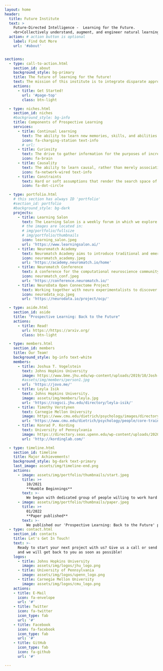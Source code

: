 ```yaml
---
layout: home
header:
  title: Future Institute
  text: >
    Future-Directed Intelligence -  Learning for the Future. 
    <br>Collectively understand, augment, and engineer natural learning and intelligence!
  action: # action button is optional
    label: Find Out More
    url: '#about'


sections:
  - type: call-to-action.html
    section_id: about
    background_style: bg-primary
    title: The future of learning for the future!
    text: The mission of this institute is to integrate disparate approaches to studying intelligence—both bottom-up and top-down, learned and pre-specified effects, computational, quantitative, biological, and neuroscientific—in order to expand our ability to understand and engineer intelligent systems.
    actions:
      - title: Get Started!
        url: '#page-top'
        class: btn-light

  - type: niches.html
    section_id: niches
    #background_style: bg-info
    title: Components of Prospective Learning
    services:
      - title: Continual Learning
        text: The ability to learn new memories, skills, and abilities without catastrophically forgetting old ones. Ideally leveraging new experiences to improve upon both previously acquired skills (backward transfer) and potential future ones.
        icon: fa-charging-station text-info
        # url: 
      - title: Curiosity
        text: The drive to gather information for the purposes of increasing potential future rewards.
        icon: fa-brain
      - title: Causality 
        text: The ability to learn causal, rather than merely associational, relationships; that is, understanding how any particular intervention changes the likelihood of any particular outcome.
        icon: fa-network-wired text-info
      - title: Constraints
        text: Hard or soft assumptions that render the search space of hypotheses either exponentially smaller, or exponentially easier to navigate.
        icon: fa-dot-circle

  - type: portfolio.html
    # this section has always ID 'portfolio'
    #section_id: portfolio
    #background_style: bg-dark
    projects:
      - title: Learning Salon
        text: The Learning Salon is a weekly forum in which we explore bridges and contentions in biological and artificial learning.
        # the images are located in:
        # img/portfolio/fullsize
        # img/portfolio/thumbnails
        icon: learning_salon.jpeg
        url: 'https://www.learningsalon.ai/'
      - title: Neuromatch Academy
        text: Neuromatch Academy aims to introduce traditional and emerging tools of computational neuroscience and deep learning to trainees with an emphasis on theory and model building.
        icon: neuromatch_academy.jpeg
        url: 'https://academy.neuromatch.io/home'
      - title: Neuromatch Conference
        text: A conference for the computational neuroscience community.
        icon: neuromatch_conf.jpeg
        url: 'https://conference.neuromatch.io/'
      - title: NeuroData Open Connectome Project
        text: Working together with neuro experimentalists to discover fundamental principles governing the relationship between mind and brain.
        icon: neurodata_ocp.jpeg
        url: 'https://neurodata.io/project/ocp/'

  - type: aside.html
    section_id: aside
    title: "Prospective Learning: Back to the Future"
    actions:
      - title: Read!
        url: https://https://arxiv.org/
        class: btn-light

  - type: members.html
    section_id: members
    title: Our Team!
    background_style: bg-info text-white
    members:
      - title: Joshua T. Vogelstein
        text: Johns Hopkins University
        image: https://www.bme.jhu.edu/wp-content/uploads/2019/10/Josh-Vogelstein-600x600.jpg
        #assets/img/members/person1.jpg
        url: 'https://jovo.me/'
      - title: Leyla Isik
        text: Johns Hopkins University.
        image: assets/img/members/leyla.jpg
        url: 'https://cogsci.jhu.edu/directory/leyla-isik/'
      - title: Timothy Verstynen
        text: Carnegie Mellon University
        image: https://www.cmu.edu/dietrich/psychology/images/directory/verstynen800x800.jpg
        url: 'https://www.cmu.edu/dietrich/psychology/people/core-training-faculty/verstynen-timothy.html'
      - title: Konrad P. Kording
        text: University of Pennsylvania
        image: https://directory.seas.upenn.edu/wp-content/uploads/2020/03/kording-konrad.jpg
        url: 'http://kordinglab.com/'

  - type: timeline.html
    section_id: timeline
    title: Major Achievements!
    background_style: bg-dark text-primary
    last_image: assets/img/timeline-end.png
    actions:
      - image: assets/img/portfolio/thumbnails/start.jpeg
        title: >+
          10/2021
          **Humble Beginnings**
        text: >-
          We begun with dedicated group of people willing to work hard to realize the mission of this institute!
      - image: assets/img/portfolio/thumbnails/paper.jpeg
        title: >+
          01/2022
          **Paper published**
        text: >-
          We published our 'Prospective Learning: Back to the Future' paper!
  - type: contact.html
    section_id: contacts
    title: Let's Get In Touch!
    text: >-
      Ready to start your next project with us? Give us a call or send us an email
      and we will get back to you as soon as possible!
    logos:
      - title: Johns Hopkins University
        image: assets/img/logos/jhu_logo.png
      - title: University of Pennsylvania
        image: assets/img/logos/upenn_logo.png
      - title: Carnegie Mellon University
        image: assets/img/logos/cmu_logo.png  
    actions:
    - title: E-Mail
      icon: fa-envelope
      url: '#'
    - title: Twitter
      icon: fa-twitter
      icon_type: fab
      url: '#'
    - title: Facebook
      icon: fa-facebook
      icon_type: fab
      url: '#'
    - title: GitHub
      icon_type: fab
      icon: fa-github
      url: '#'

---
```

